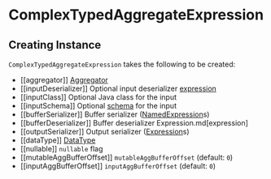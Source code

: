 # ComplexTypedAggregateExpression

## Creating Instance

`ComplexTypedAggregateExpression` takes the following to be created:

* [[aggregator]] [Aggregator](../Aggregator.md)
* [[inputDeserializer]] Optional input deserializer [expression](Expression.md)
* [[inputClass]] Optional Java class for the input
* [[inputSchema]] Optional [schema](../StructType.md) for the input
* [[bufferSerializer]] Buffer serializer ([NamedExpression](NamedExpression.md)s)
* [[bufferDeserializer]] Buffer deserializer Expression.md[expression]
* [[outputSerializer]] Output serializer ([Expression](Expression.md)s)
* [[dataType]] [DataType](../types/DataType.md)
* [[nullable]] `nullable` flag
* [[mutableAggBufferOffset]] `mutableAggBufferOffset` (default: `0`)
* [[inputAggBufferOffset]] `inputAggBufferOffset` (default: `0`)
